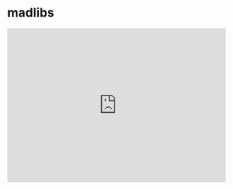 # madlibs
<iframe src="https://trinket.io/embed/python/124e6f2816?start=result" width="100%" height="356" frameborder="0" marginwidth="0" marginheight="0" allowfullscreen></iframe>
